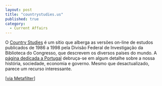 ```yaml
---
layout: post
title: "countrystudies.us"
published: true
category:
  - Current Affairs
---
```

<p>O <a href="http://countrystudies.us/">Country Studies</a> é um sítio que alberga as versões on-line de estudos publicados de 1986 a 1998 pela Divisão Federal de Investigação da Biblioteca do Congresso, que descrevem os diversos países do mundo. A <a href="http://countrystudies.us/portugal/">página dedicada a Portugal</a> debruça-se em algum detalhe sobre a nossa história, sociedade, economia e governo. Mesmo que desactualizado, parece um recurso interessante.</p>

<p>[<a href="http://countrystudies.us/">via Metafilter</a>]</p>

